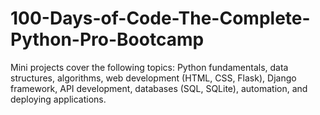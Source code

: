 # 100-Days-of-Code-The-Complete-Python-Pro-Bootcamp
Mini projects cover the following topics: Python fundamentals, data structures, algorithms, web development (HTML, CSS, Flask), Django framework, API development, databases (SQL, SQLite), automation, and deploying applications.
